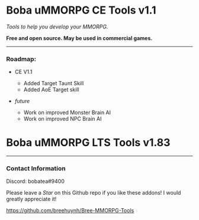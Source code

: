# Boba uMMORPG CE Tools v1.1

*Tools to help you develop your MMORPG.*

**Free and open source. May be used in commercial games.**

------

### Roadmap:
* CE V1.1
  * Added Target Taunt Skill
  * Added AoE Target skill
 
* *future*
  * Work on improved Monster Brain AI
  * Work on improved NPC Brain AI
  
# Boba uMMORPG LTS Tools v1.83
------

### Contact Information
Discord: bobatea#9400

Please leave a *Star* on this Github repo if you like these addons! I would greatly appreciate it!

https://github.com/breehuynh/Bree-MMORPG-Tools


